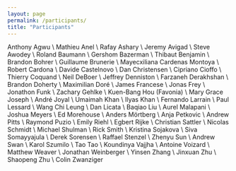 ```yaml
---
layout: page
permalink: /participants/
title: "Participants"
---
```


Anthony	Agwu \\
Mathieu	Anel \\
Rafay	Ashary \\
Jeremy	Avigad \\
Steve	Awodey \\
Roland	Baumann \\
Gershom	Bazerman \\
Thibaut	Benjamin \\
Brandon	Bohrer \\
Guillaume	Brunerie \\
Mayecxiliana	Cardenas Montoya \\
Robert	Cardona \\
Davide	Castelnovo \\
Dan	Christensen \\
Cipriano	Cioffo \\
Thierry	Coquand \\
Neil	DeBoer \\
Jeffrey	Denniston \\
Farzaneh	Derakhshan \\
Brandon	Doherty \\
Maximilian	Doré \\
James	Francese \\
Jonas	Frey \\
Jonathon	Funk \\
Zachary	Gehlke \\
Kuen-Bang	Hou (Favonia) \\
Mary Grace	Joseph \\
André	Joyal \\
Umaimah	Khan \\
Ilyas	Khan \\
Fernando	Larrain \\
Paul	Lessard \\
Wang Chi	Leung \\
Dan	Licata \\
Baqiao	Liu \\
Aurel	Malapani \\
Joshua	Meyers \\
Ed	Morehouse \\
Anders	Mörtberg \\
Anja	Petkovic \\
Andrew	Pitts \\
Raymond	Puzio \\
Emily	Riehl \\
Egbert	Rijke \\
Christian	Sattler \\
Nicolas	Schmidt \\
Michael	Shulman \\
Rick	Smith \\
Kristina	Sojakova \\
Siva	Somayyajula \\
Derek	Sorensen \\
Raffael	Stenzel \\
Zhenyu	Sun \\
Andrew	Swan \\
Karol	Szumilo \\
Tao	Tao \\
Koundinya	Vajjha \\
Antoine	Voizard \\
Matthew	Weaver \\
Jonathan	Weinberger \\
Yinsen	Zhang \\
Jinxuan	Zhu \\
Shaopeng	Zhu \\
Colin	Zwanziger
